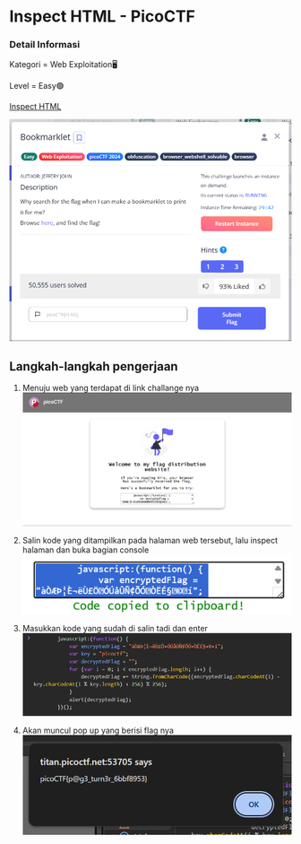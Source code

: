# Inspect HTML - PicoCTF

### Detail Informasi
Kategori = Web Exploitation🖥️

Level = Easy🟢

[Inspect HTML](https://play.picoctf.org/practice/challenge/275?category=1&page=1)

![Alt text](./gambar/bookmarklet-1.png)

## Langkah-langkah pengerjaan
1. Menuju web yang terdapat di link challange nya
![Alt text](./gambar/bookmarklet-2.png)

2. Salin kode yang ditampilkan pada halaman web tersebut, lalu inspect halaman dan buka bagian console
![Alt text](./gambar/bookmarklet-3.png)

3. Masukkan kode yang sudah di salin tadi dan enter
![Alt text](./gambar/bookmarklet-4.png)

4. Akan muncul pop up yang berisi flag nya
![Alt text](./gambar/bookmarklet-5.png)